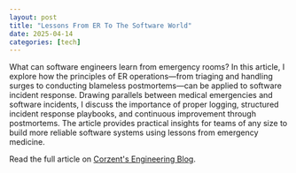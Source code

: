 ```yaml
---
layout: post
title: "Lessons From ER To The Software World"
date: 2025-04-14
categories: [tech]
---
```


What can software engineers learn from emergency rooms? In this article, I explore how the principles of ER operations—from triaging and handling surges to conducting blameless postmortems—can be applied to software incident response. Drawing parallels between medical emergencies and software incidents, I discuss the importance of proper logging, structured incident response playbooks, and continuous improvement through postmortems. The article provides practical insights for teams of any size to build more reliable software systems using lessons from emergency medicine.

Read the full article on [Corzent's Engineering Blog](https://engineering.corzent.com/when-things-go-wrong-lessons-from-er-emergency-room-to-the-software-world-9a28881c3b02).
